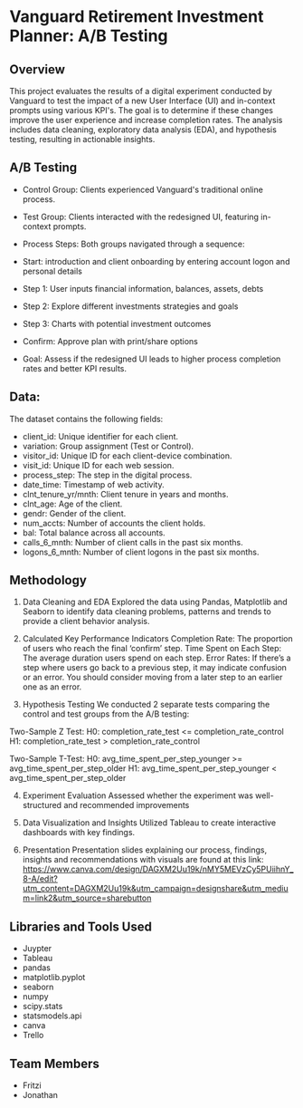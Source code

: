 # Vanguard Retirement Investment Planner: A/B Testing

## Overview

This project evaluates the results of a digital experiment conducted by Vanguard to test the impact of a new User Interface (UI) and in-context prompts using various KPI's. The goal is to determine if these changes improve the user experience and increase completion rates. The analysis includes data cleaning, exploratory data analysis (EDA), and hypothesis testing, resulting in actionable insights.

## A/B Testing

- Control Group: Clients experienced Vanguard's traditional online process.
- Test Group: Clients interacted with the redesigned UI, featuring in-context prompts.

- Process Steps: Both groups navigated through a sequence: 
- Start: introduction and client onboarding by entering account logon and personal details
- Step 1: User inputs financial information, balances, assets, debts
- Step 2: Explore different investments strategies and goals
- Step 3: Charts with potential investment outcomes
- Confirm: Approve plan with print/share options 

- Goal: Assess if the redesigned UI leads to higher process completion rates and better KPI results.

## Data:

The dataset contains the following fields:

- client_id: Unique identifier for each client.
- variation: Group assignment (Test or Control).
- visitor_id: Unique ID for each client-device combination.
- visit_id: Unique ID for each web session.
- process_step: The step in the digital process.
- date_time: Timestamp of web activity.
- clnt_tenure_yr/mnth: Client tenure in years and months.
- clnt_age: Age of the client.
- gendr: Gender of the client.
- num_accts: Number of accounts the client holds.
- bal: Total balance across all accounts.
- calls_6_mnth: Number of client calls in the past six months.
- logons_6_mnth: Number of client logons in the past six months.

## Methodology

1) Data Cleaning and EDA 
Explored the data using Pandas, Matplotlib and Seaborn to identify data cleaning problems, patterns and trends to provide a client behavior analysis.

2) Calculated Key Performance Indicators 
Completion Rate: The proportion of users who reach the final ‘confirm’ step.
Time Spent on Each Step: The average duration users spend on each step.
Error Rates: If there’s a step where users go back to a previous step, it may indicate confusion or an error. You should consider moving from a later step to an earlier one as an error.

3) Hypothesis Testing
We conducted 2 separate tests comparing the control and test groups from the A/B testing:

Two-Sample Z Test:
H0: completion_rate_test <= completion_rate_control
H1: completion_rate_test > completion_rate_control

Two-Sample T-Test:
H0: avg_time_spent_per_step_younger >= avg_time_spent_per_step_older
H1: avg_time_spent_per_step_younger < avg_time_spent_per_step_older

4) Experiment Evaluation
Assessed whether the experiment was well-structured and recommended improvements

5) Data Visualization and Insights
Utilized Tableau to create interactive dashboards with key findings.

6) Presentation
Presentation slides explaining our process, findings, insights and recommendations with visuals are found at this link: https://www.canva.com/design/DAGXM2Uu19k/nMY5MEVzCy5PUiihnY_8-A/edit?utm_content=DAGXM2Uu19k&utm_campaign=designshare&utm_medium=link2&utm_source=sharebutton

## Libraries and Tools Used
- Juypter
- Tableau
- pandas
- matplotlib.pyplot
- seaborn
- numpy
- scipy.stats
- statsmodels.api
- canva
- Trello

## Team Members
- Fritzi
- Jonathan